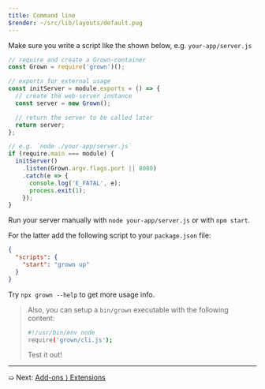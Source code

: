 ```yaml
---
title: Command line
$render: ~/src/lib/layouts/default.pug
---
```


Make sure you write a script like the shown below, e.g. `your-app/server.js`

```js
// require and create a Grown-container
const Grown = require('grown')();

// exports for external usage
const initServer = module.exports = () => {
  // create the web-server instance
  const server = new Grown();

  // return the server to be called later
  return server;
};

// e.g. `node ./your-app/server.js`
if (require.main === module) {
  initServer()
    .listen(Grown.argv.flags.port || 8080)
    .catch(e => {
      console.log('E_FATAL', e);
      process.exit(1);
    });
}
```

Run your server manually with `node your-app/server.js` or with `npm start`.

For the latter add the following script to your `package.json` file:

```json
{
  "scripts": {
    "start": "grown up"
  }
}
```

Try `npx grown --help` to get more usage info.

> Also, you can setup a `bin/grown` executable with the following content:
>
> ```bash
> #!/usr/bin/env node
> require('grown/cli.js');
> ```
>
> Test it out!

---

➯ Next: [Add-ons &rangle; Extensions](./docs/extensions)
